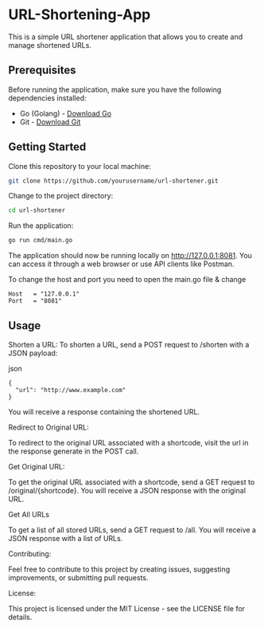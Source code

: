 # URL-Shortening-App

This is a simple URL shortener application that allows you to create and manage shortened URLs.

## Prerequisites

Before running the application, make sure you have the following dependencies installed:

- Go (Golang) - [Download Go](https://golang.org/dl/)
- Git - [Download Git](https://git-scm.com/downloads)

## Getting Started
Clone this repository to your local machine:

   ```bash
   git clone https://github.com/yourusername/url-shortener.git
```
Change to the project directory:

  ```bash
cd url-shortener
```
 Run the application:
  ```bash
go run cmd/main.go
```
The application should now be running locally on http://127.0.0.1:8081. You can access it through a web browser or use API clients like Postman.

To change the host and port you need to open the main.go file & change 

```
Host   = "127.0.0.1"
Port   = "8081"
```

## Usage

  Shorten a URL:
To shorten a URL, send a POST request to /shorten with a JSON payload:

json
```
{
  "url": "http://www.example.com"
}
```
You will receive a response containing the shortened URL.

  Redirect to Original URL:

To redirect to the original URL associated with a shortcode, visit the url in the response generate in the POST call.

  Get Original URL:

To get the original URL associated with a shortcode, send a GET request to /original/{shortcode}. You will receive a JSON response with the original URL.

  Get All URLs

To get a list of all stored URLs, send a GET request to /all. You will receive a JSON response with a list of URLs.

  Contributing:

Feel free to contribute to this project by creating issues, suggesting improvements, or submitting pull requests.

  License:

This project is licensed under the MIT License - see the LICENSE file for details.
